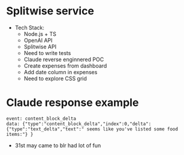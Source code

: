 # Splitwise service

- Tech Stack:
  - Node.js + TS
  - OpenAI API
  - Splitwise API
  - Need to write tests
  - Claude reverse enginnered POC
  - Create expenses from dashboard
  - Add date column in expenses
  - Need to explore CSS grid
    

# Claude response example

```
event: content_block_delta
data: {"type":"content_block_delta","index":0,"delta":{"type":"text_delta","text":" seems like you've listed some food items:"} }
```


- 31st may came to blr had lot of fun
